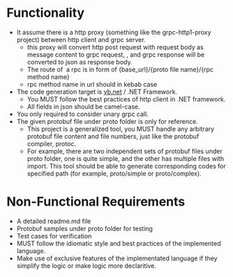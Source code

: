 # Functionality

- It assume there is a http proxy (something like the grpc-http1-proxy project) between http client and grpc server.
	- this proxy will convert http post request with request body as message content to grpc request, , and grpc response will be converted to json as response body.
	- The route of  a rpc is in form of {base_url}/{proto file name}/{rpc method name}
	- rpc method name in url should in kebab case
- The code generation target is [vb.net](http://vb.net) / .NET Framework.
	- You MUST follow the best practices of http client in .NET framework.
	- All fields in json should be camel-case.
- You only required to consider unary grpc call.
- The given protobuf file under proto folder is only for reference.
	- This project is a generalized tool, you MUST handle any arbitrary protobuf file content and file numbers, just like the protobuf compiler, protoc.
	- For example, there are two independent sets of protobuf files under proto folder, one is quite simple, and the other has multiple files with import. This tool should be able to generate corresponding codes for specified path (for example, proto/simple or proto/complex).

# Non-Functional Requirements

- A detailed readme.md file
- Protobuf samples under proto folder for testing
- Test cases for verification
- MUST follow the idiomatic style and best practices of the implemented language.
- Make use of exclusive features of the implementated language if they simplify the logic or make logic more declaritive.